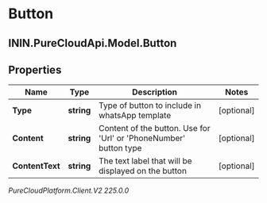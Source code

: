 # Button

## ININ.PureCloudApi.Model.Button

## Properties

|Name | Type | Description | Notes|
|------------ | ------------- | ------------- | -------------|
| **Type** | **string** | Type of button to include in whatsApp template | [optional] |
| **Content** | **string** | Content of the button. Use for &#39;Url&#39; or &#39;PhoneNumber&#39; button type | [optional] |
| **ContentText** | **string** | The text label that will be displayed on the button | [optional] |



_PureCloudPlatform.Client.V2 225.0.0_
